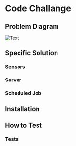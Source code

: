 
# Code Challange

## Problem Diagram
![Text](https://drive.google.com/file/d/1oveM4gmLktTnmc9d8jElevaSI7zpXNTg/view?usp=sharing)



## Specific Solution 

### Sensors

### Server

### Scheduled Job

## Installation

## How to Test

### Tests
